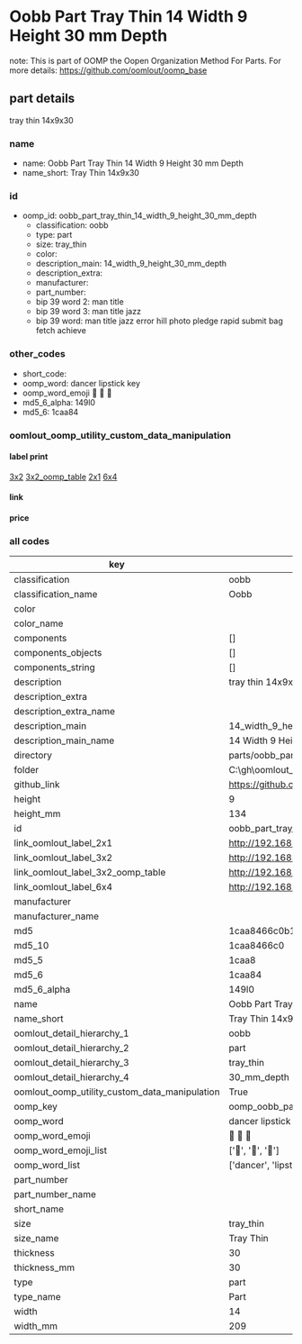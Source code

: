 # Oobb Part Tray Thin 14 Width 9 Height 30 mm Depth  

note: This is part of OOMP the Oopen Organization Method For Parts. For more details: https://github.com/oomlout/oomp_base

##  part details
  



tray thin 14x9x30



### name
* name: Oobb Part Tray Thin 14 Width 9 Height 30 mm Depth
* name_short: Tray Thin 14x9x30 
### id
* oomp_id: oobb_part_tray_thin_14_width_9_height_30_mm_depth
  * classification: oobb
  * type: part
  * size: tray_thin
  * color: 
  * description_main: 14_width_9_height_30_mm_depth
  * description_extra: 
  * manufacturer: 
  * part_number: 
  * bip 39 word 2: man title
  * bip 39 word 3: man title jazz
  * bip 39 word: man title jazz error hill photo pledge rapid submit bag fetch achieve

### other_codes
* short_code: 
* oomp_word: dancer lipstick key
* oomp_word_emoji :dancer: :lipstick: :key:
* md5_6_alpha: 149l0
* md5_6: 1caa84






### oomlout_oomp_utility_custom_data_manipulation
#### label print
[3x2](http://192.168.1.245:1112/?label=oomp%20149l0)
[3x2_oomp_table](http://192.168.1.108:1112/?label=oomp%20149l0)
[2x1](http://192.168.1.242:1112/?label=oomp%20149l0)
[6x4](http://192.168.1.55:1112/?label=oomp%20149l0)    

#### link

                              

#### price







### all codes 
| key | value |  
| --- | --- |  
| classification | oobb |  
| classification_name | Oobb |  
| color |  |  
| color_name |  |  
| components | [] |  
| components_objects | [] |  
| components_string | [] |  
| description | tray thin 14x9x30 |  
| description_extra |  |  
| description_extra_name |  |  
| description_main | 14_width_9_height_30_mm_depth |  
| description_main_name | 14 Width 9 Height 30 mm Depth |  
| directory | parts/oobb_part_tray_thin_14_width_9_height_30_mm_depth |  
| folder | C:\gh\oomlout_oobb_version_4_generated_parts\parts\oobb_part_tray_thin_14_width_9_height_30_mm_depth |  
| github_link | https://github.com/oomlout/oomlout_oomp_part_src/tree/main/parts/oobb_part_tray_thin_14_width_9_height_30_mm_depth |  
| height | 9 |  
| height_mm | 134 |  
| id | oobb_part_tray_thin_14_width_9_height_30_mm_depth |  
| link_oomlout_label_2x1 | http://192.168.1.242:1112/?label=oomp%20149l0 |  
| link_oomlout_label_3x2 | http://192.168.1.245:1112/?label=oomp%20149l0 |  
| link_oomlout_label_3x2_oomp_table | http://192.168.1.108:1112/?label=oomp%20149l0 |  
| link_oomlout_label_6x4 | http://192.168.1.55:1112/?label=oomp%20149l0 |  
| manufacturer |  |  
| manufacturer_name |  |  
| md5 | 1caa8466c0b1f4d28eb5d4cceef8bc36 |  
| md5_10 | 1caa8466c0 |  
| md5_5 | 1caa8 |  
| md5_6 | 1caa84 |  
| md5_6_alpha | 149l0 |  
| name | Oobb Part Tray Thin 14 Width 9 Height 30 mm Depth |  
| name_short | Tray Thin 14x9x30  |  
| oomlout_detail_hierarchy_1 | oobb |  
| oomlout_detail_hierarchy_2 | part |  
| oomlout_detail_hierarchy_3 | tray_thin |  
| oomlout_detail_hierarchy_4 | 30_mm_depth |  
| oomlout_oomp_utility_custom_data_manipulation | True |  
| oomp_key | oomp_oobb_part_tray_thin_14_width_9_height_30_mm_depth |  
| oomp_word | dancer lipstick key |  
| oomp_word_emoji | :dancer: :lipstick: :key: |  
| oomp_word_emoji_list | [':dancer:', ':lipstick:', ':key:'] |  
| oomp_word_list | ['dancer', 'lipstick', 'key'] |  
| part_number |  |  
| part_number_name |  |  
| short_name |  |  
| size | tray_thin |  
| size_name | Tray Thin |  
| thickness | 30 |  
| thickness_mm | 30 |  
| type | part |  
| type_name | Part |  
| width | 14 |  
| width_mm | 209 |  
